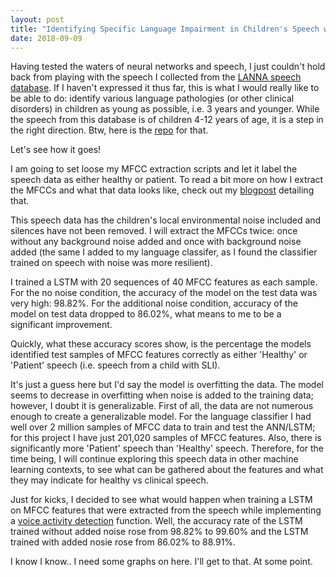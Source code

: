```yaml
---
layout: post
title: "Identifying Specific Language Impairment in Children's Speech with LSTM Recurrent Neural Network"
date: 2018-09-09
---
```


Having tested the waters of neural networks and speech, I just couldn't hold back from playing with the speech I collected from the <a href="https://figshare.com/articles/New_draft_item/2360626">LANNA speech database</a>. If I haven't expressed it thus far, this is what I would really like to be able to do: identify various language pathologies (or other clinical disorders) in children as young as possible, i.e. 3 years and younger. While the speech from this database is of children 4-12 years of age, it is a step in the right direction. Btw, here is the <a href="https://github.com/a-n-rose/language-classifier/tree/master/clinical_speech/LANNA_database">repo</a> for that. 

Let's see how it goes!

I am going to set loose my MFCC extraction scripts and let it label the speech data as either healthy or patient. To read a bit more on how I extract the MFCCs and what that data looks like, check out my <a href="/2018/09/09/MFCC-extraction-prep-speech-4-deep-learning.html">blogpost</a> detailing that. 

This speech data has the children's local environmental noise included and silences have not been removed. I will extract the MFCCs twice: once without any background noise added and once with background noise added (the same I added to my language classifer, as I found the classifier trained on speech with noise was more resilient). 

I trained a LSTM with 20 sequences of 40 MFCC features as each sample. For the no noise condition, the accuracy of the model on the test data was very high: 98.82%. For the additional noise condition, accuracy of the model on test data dropped to 86.02%, what means to me to be a significant improvement. 

Quickly, what these accuracy scores show, is the percentage the models identified test samples of MFCC features correctly as either 'Healthy' or 'Patient' speech (i.e. speech from a child with SLI).

It's just a guess here but I'd say the model is overfitting the data. The model seems to decrease in overfitting when noise is added to the training data; however, I doubt it is generalizable. First of all, the data are not numerous enough to create a generalizable model. For the language classifier I had well over 2 million samples of MFCC data to train and test the ANN/LSTM; for this project I have just 201,020 samples of MFCC features. Also, there is significantly more 'Patient' speech than 'Healthy' speech. Therefore, for the time being, I will continue exploring this speech data in other machine learning contexts, to see what can be gathered about the features and what they may indicate for healthy vs clinical speech. 

Just for kicks, I decided to see what would happen when training a LSTM on MFCC features that were extracted from the speech while implementing a <a href="/2018/09/06/updating-VAD.html">voice activity detection</a> function. Well, the accuracy rate of the LSTM trained without added noise rose from 98.82% to 99.60% and the LSTM trained with added nosie rose from 86.02% to 88.91%.

I know I know.. I need some graphs on here. I'll get to that. At some point. 

